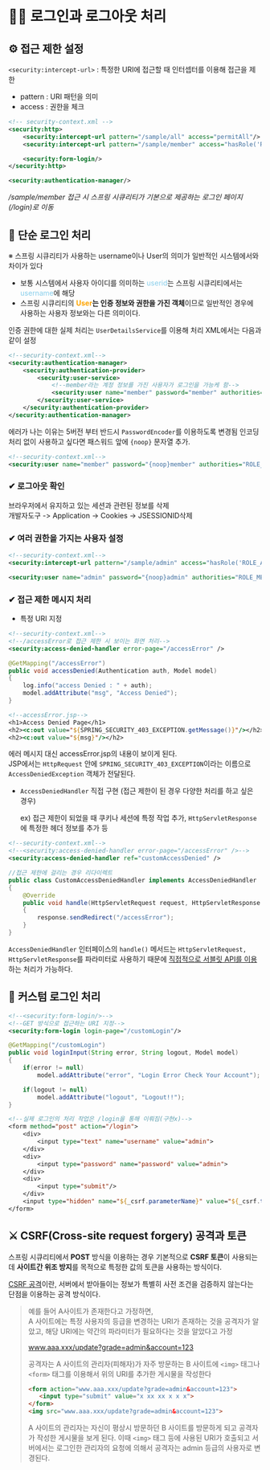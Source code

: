 # 🙆‍♂️ 로그인과 로그아웃 처리
## ⚙ 접근 제한 설정
`<security:intercept-url>` : 특정한 URI에 접근할 때 인터셉터를 이용해 접근을 제한
- pattern : URI 패턴을 의미
- access : 권한을 체크
```xml
<!-- security-context.xml -->
<security:http>
    <security:intercept-url pattern="/sample/all" access="permitAll"/>
    <security:intercept-url pattern="/sample/member" access="hasRole('ROLE_MEMBER')"/>

    <security:form-login/>
</security:http>

<security:authentication-manager/>
```
*/sample/member 접근 시 스프링 시큐리티가 기본으로 제공하는 로그인 페이지(/login)로 이동*

## 📱 단순 로그인 처리
※ 스프링 시큐리티가 사용하는 username이나 User의 의미가 일반적인 시스템에서와 차이가 있다   
- 보통 시스템에서 사용자 아이디를 의미하는 <font style='color:skyblue'>userid</font>는 스프링 시큐리티에서는 <font style='color:skyblue'>username</font>에 해당</font>
- 스프링 시큐리티의 **<font style='color:orange'>User</font>는 인증 정보와 권한을 가진 객체**이므로 일반적인 경우에 사용하는 사용자 정보와는 다른 의미이다.   

인증 권한에 대한 실제 처리는 `UserDetailsService`를 이용해 처리 XML에서는 다음과 같이 설정
```xml
<!--security-context.xml-->
<security:authentication-manager>
    <security:authentication-provider>
        <security:user-service>
            <!--member라는 계정 정보를 가진 사용자가 로그인을 가능케 함-->
            <security:user name="member" password="member" authorities="ROLE_MEMBERS"/>
        </security:user-service>
    </security:authentication-provider>
</security:authentication-manager>
```
에러가 나는 이유는 5버전 부터 반드시 `PasswordEncoder`를 이용하도록 변경됨
인코딩 처리 없이 사용하고 싶다면 패스워드 앞에 `{noop}` 문자열 추가.
```xml
<!--security-context.xml-->
<security:user name="member" password="{noop}member" authorities="ROLE_MEMBERS"/>
```
### ✔ 로그아웃 확인
브라우저에서 유지하고 있는 세션과 관련된 정보를 삭제   
개발자도구 -> Application -> Cookies -> JSESSIONID삭제

### ✔ 여러 권한을 가지는 사용자 설정
```xml
<!--security-context.xml-->
<security:intercept-url pattern="/sample/admin" access="hasRole('ROLE_ADMIN')"/>

<security:user name="admin" password="{noop}admin" authorities="ROLE_MEMBER, ROLE_ADMIN"/>
```

### ✔ 접근 제한 메시지 처리
- 특정 URI 지정
```xml
<!--security-context.xml-->
<!--/accessError로 접근 제한 시 보이는 화면 처리-->
<security:access-denied-handler error-page="/accessError" />
```
```java
@GetMapping("/accessError")
public void accessDenied(Authentication auth, Model model)
{
    log.info("access Denied : " + auth);
    model.addAttribute("msg", "Access Denied");
}
```
```jsp
<!--accessError.jsp-->
<h1>Access Denied Page</h1>
<h2><c:out value="${SPRING_SECURITY_403_EXCEPTION.getMessage()}"/></h2>
<h2><c:out value="${msg}"/></h2>
```
에러 메시지 대신 accessError.jsp의 내용이 보이게 된다.  
JSP에서는 `HttpRequest` 안에 `SPRING_SECURITY_403_EXCEPTION`이라는 이름으로 `AccessDeniedException` 객체가 전달된다.      

- `AccessDeniedHandler` 직접 구현 (접근 제한이 된 경우 다양한 처리를 하고 싶은 경우)   

    ex) 접근 제한이 되었을 때 쿠키나 세션에 특정 작업 추가, `HttpServletResponse`에 특정한 헤더 정보를 추가 등

```xml
<!--security-context.xml-->
<!--<security:access-denied-handler error-page="/accessError" />-->
<security:access-denied-handler ref="customAccessDenied" />
```
```java
//접근 제한에 걸리는 경우 리다이렉트
public class CustomAccessDeniedHandler implements AccessDeniedHandler
{
    @Override
    public void handle(HttpServletRequest request, HttpServletResponse response, AccessDeniedException accessDeniedException) throws IOException, ServletException
    {
        response.sendRedirect("/accessError");
    }
}
```
`AccessDeniedHandler` 인터페이스의 `handle()` 메서드는 `HttpServletRequest, HttpServletResponse`를 파라미터로 사용하기 때문에 <u>직접적으로 서블릿 API를 이용</u>하는 처리가 가능하다.

## 🔧 커스텀 로그인 처리
```xml
<!--<security:form-login/>-->
<!--GET 방식으로 접근하는 URI 지정-->
<security:form-login login-page="/customLogin"/>
```
```java
@GetMapping("/customLogin")
public void loginInput(String error, String logout, Model model)
{
    if(error != null)
        model.addAttribute("error", "Login Error Check Your Account");

    if(logout != null)
        model.addAttribute("logout", "Logout!!");
}
```
```jsp
<!--실제 로그인의 처리 작업은 /login을 통해 이뤄짐(구현x)-->
<form method="post" action="/login">
    <div>
        <input type="text" name="username" value="admin">
    </div>
    <div>
        <input type="password" name="password" value="admin">
    </div>
    <div>
        <input type="submit"/>
    </div>
    <input type="hidden" name="${_csrf.parameterName}" value="${_csrf.token}"/>
</form>
```

## ⚔ CSRF(Cross-site request forgery) 공격과 토큰
스프링 시큐리티에서 **POST** 방식을 이용하는 경우 기본적으로 **CSRF 토큰**이 사용되는데 **사이트간 위조 방지**를 목적으로 특정한 값의 토큰을 사용하는 방식이다.   

<u>CSRF 공격</u>이란, 서버에서 받아들이는 정보가 특별히 사전 조건을 검증하지 않는다는 단점을 이용하는 공격 방식이다.

> 예를 들어 A사이트가 존재한다고 가정하면,    
> A 사이트에는 특정 사용자의 등급을 변경하는 URI가 존재하는 것을 공격자가 알았고, 해당 URI에는 약간의 파라미터가 필요하다는 것을 알았다고 가정
>
> www.aaa.xxx/update?grade=admin&account=123
>
> 공격자는 A 사이트의 관리자(피해자)가 자주 방문하는 B 사이트에 `<img>` 태그나 `<form>` 태그를 이용해서 위의 URI를 추가한 게시물을 작성한다
>```html
><form action="www.aaa.xxx/update?grade=admin&account=123">
>    <input type="submit" value="x xx xx x x x">
></form>
><img src="www.aaa.xxx/update?grade=admin&account=123">
>```
> A 사이트의 관리자는 자신이 평상시 방문하던 B 사이트를 방문하게 되고 공격자가 작성한 게시물을 보게 된다.
> 이때 `<img>` 태그 등에 사용된 URI가 호출되고 서버에서는 로그인한 관리자의 요청에 의해서 공격자는 admin 등급의 사용자로 변경된다.
>
>
